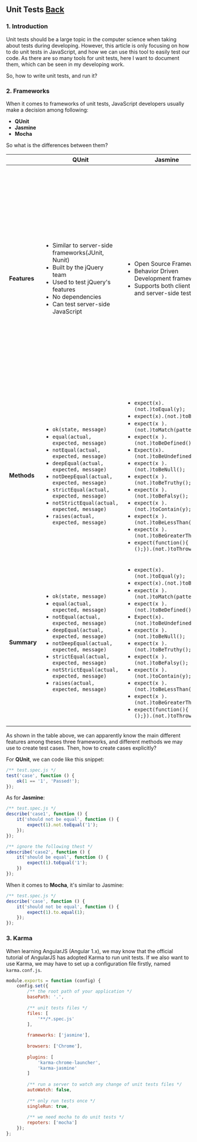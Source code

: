 ## Unit Tests [Back](./../JavaScript.md)

### 1. Introduction

Unit tests should be a large topic in the computer science when taking about tests during developing. However, this article is only focusing on how to do unit tests in JavaScript, and how we can use this tool to easily test our code. As there are so many tools for unit tests, here I want to document them, which can be seen in my developing work.

So, how to write unit tests, and run it?

### 2. Frameworks

When it comes to frameworks of unit tests, JavaScript developers usually make a decision among following:

- **QUnit**
- **Jasmine**
- **Mocha**

So what is the differences between them?

<table>
    <thead>
        <th></th>
        <th>QUnit</th>
        <th>Jasmine</th>
        <th>Mocha</th>
    </thead>
    <tbody>
        <tr>
            <td><strong>Features</strong></td>
            <td>
                <ul>
                    <li>Similar to server-side frameworks(JUnit, Nunit)</li>
                    <li>Built by the jQuery team</li>
                    <li>Used to test jQuery's features</li>
                    <li>No dependencies</li>
                    <li>Can test server-side JavaScript</li>
                </ul>
            </td>
            <td>
                <ul>
                    <li>Open Source Framework</li>
                    <li>Behavior Driven Development framework</li>
                    <li>Supports both client-side and server-side testing</li>
                </ul>
            </td>
            <td>
                <ul>
                    <li>Open Source Framework</li>
                    <li>Started in Node</li>
                    <li>Supports both client-side and server-side testing</li>
                    <li>Supports both BDD and TDD style tests</li>
                    <li>Supports both command line and browser</li>
                    <li>Supports any JavaScript assertion library (YUI Port, expect.js, should.js, jshould.js, assert.js, chai.js)</li>
                    <li>Supports asynchronous testing</li>
                    <li>Requires an assertion library</li>
                </ul>
            </td>
        </tr>
        <tr>
            <td><strong>Methods</strong></td>
            <td>
                <ul>
                    <li><code>ok(state, message)</code></li>
                    <li><code>equal(actual, expected, message)</code></li>
                    <li><code>notEqual(actual, expected, message)</code></li>
                    <li><code>deepEqual(actual, expected, message)</code></li>
                    <li><code>notDeepEqual(actual, expected, message)</code></li>
                    <li><code>strictEqual(actual, expected, message)</code></li>
                    <li><code>notStrictEqual(actual, expected, message)</code></li>
                    <li><code>raises(actual, expected, message)</code></li>
                </ul>
            </td>
            <td>
                <ul>
                    <li><code>expect(x).(not.)toEqual(y);</code></li>
                    <li><code>expect(x).(not.)toBe(y);</code></li> 
                    <li><code>expect(x ).(not.)toMatch(pattern);</code></li>
                    <li><code>expect(x ).(not.)toBeDefined();</code></li>
                    <li><code>Expect(x).(not.)toBeUndefined();</code></li>
                    <li><code>expect(x ).(not.)toBeNull();</code></li>
                    <li><code>expect(x ).(not.)toBeTruthy();</code></li>
                    <li><code>expect(x ).(not.)toBeFalsy();</code></li>
                    <li><code>expect(x ).(not.)toContain(y);</code></li>
                    <li><code>expect(x ).(not.)toBeLessThan(y);</code></li>
                    <li><code>expect(x ).(not.)toBeGreaterThan(y);</code></li>
                    <li><code>expect(function(){ fn ();}).(not.)toThrow(ex);</code></li>
                </ul>
            </td>
            <td>
                <ul>
                    <li>Assert: <code>var assert = chai.assert;</code></li>
                    <li>Expect: <code>var expect = chai.expect;</code></li>
                    <li>Should: <code>var should = chai.should(); /** notice should is a function */</code></li>
                </ul>
            </td>
        </tr>
        <tr>
            <td><strong>Summary</strong></td>
            <td>
                <ul>
                    <li><code>ok(state, message)</code></li>
                    <li><code>equal(actual, expected, message)</code></li>
                    <li><code>notEqual(actual, expected, message)</code></li>
                    <li><code>deepEqual(actual, expected, message)</code></li>
                    <li><code>notDeepEqual(actual, expected, message)</code></li>
                    <li><code>strictEqual(actual, expected, message)</code></li>
                    <li><code>notStrictEqual(actual, expected, message)</code></li>
                    <li><code>raises(actual, expected, message)</code></li>
                </ul>
            </td>
            <td>
                <ul>
                    <li><code>expect(x).(not.)toEqual(y);</code></li>
                    <li><code>expect(x).(not.)toBe(y);</code></li> 
                    <li><code>expect(x ).(not.)toMatch(pattern);</code></li>
                    <li><code>expect(x ).(not.)toBeDefined();</code></li>
                    <li><code>Expect(x).(not.)toBeUndefined();</code></li>
                    <li><code>expect(x ).(not.)toBeNull();</code></li>
                    <li><code>expect(x ).(not.)toBeTruthy();</code></li>
                    <li><code>expect(x ).(not.)toBeFalsy();</code></li>
                    <li><code>expect(x ).(not.)toContain(y);</code></li>
                    <li><code>expect(x ).(not.)toBeLessThan(y);</code></li>
                    <li><code>expect(x ).(not.)toBeGreaterThan(y);</code></li>
                    <li><code>expect(function(){ fn ();}).(not.)toThrow(ex);</code></li>
                </ul>
            </td>
            <td>
                <ul>
                    <li>Assert: <code>var assert = chai.assert;</code></li>
                    <li>Expect: <code>var expect = chai.expect;</code></li>
                    <li>Should: <code>var should = chai.should(); /** notice should is a function */</code></li>
                </ul>
            </td>
        </tr>
    </tbody>
</table>

As shown in the table above, we can apparently know the main different features among theses three frameworks, and different methods we may use to create test cases. Then, how to create cases explicitly?

For **QUnit**, we can code like this snippet:

```js
/** test.spec.js */
test('case', function () {
    ok(1 == '1', 'Passed!');
});
```

As for **Jasmine**:

```js
/** test.spec.js */
describe('case1', function () {
    it('should not be equal', function () {
        expect(1).not.toEqual('1');
    });
});

/** ignore the following thest */
xdescribe('case2', function () {
    it('should be equal', function () {
        expect(1).toEqual('1');
    })
});
```

When it comes to **Mocha**, it's similar to Jasmine:

```js
/** test.spec.js */
describe('case', function () {
    it('should not be equal', function () {
        expect(1).to.equal(1);
    });
});
```

### 3. Karma

When learning AngularJS (Angular 1.x), we may know that the official tutorial of AngularJS has adopted Karma to run unit tests. If we also want to use Karma, we may have to set up a configuration file firstly, named `karma.conf.js`.

```js
module.exports = function (config) {
    config.set({
        /** the root path of your application */
        basePath: '.',
    
        /** unit tests files */
        files: [
            '**/*.spec.js'
        ],
        
        frameworks: ['jasmine'],
        
        browsers: ['Chrome'],
        
        plugins: [
            'karma-chrome-launcher',
            'karma-jasmine'
        ]
        
        /** run a server to watch any change of unit tests files */
        autoWatch: false,
        
        /** only run tests once */
        singleRun: true,
        
        /** we need mocha to do unit tests */
        repoters: ['mocha']
    });
};
```
